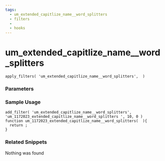 ```yaml
---
tags: 
  - um_extended_capitlize_name__word_splitters
  - filters
  - 
  - hooks
---
```

# um\_extended\_capitlize\_name\_\_word\_splitters

``` php:no-line-numbers
apply_filters( 'um_extended_capitlize_name__word_splitters',  )
```
<div class='hook-sep'></div>

### Parameters

<div class='hook-sep'></div>



### Sample Usage

``` php:no-line-numbers
add_filter( 'um_extended_capitlize_name__word_splitters', 'um_1172023_extended_capitlize_name__word_splitters ', 10, 0 )
function um_1172023_extended_capitlize_name__word_splitters(  ){
  return ;
}
```
<div class='hook-sep'></div>



### Related Snippets

Nothing was found

